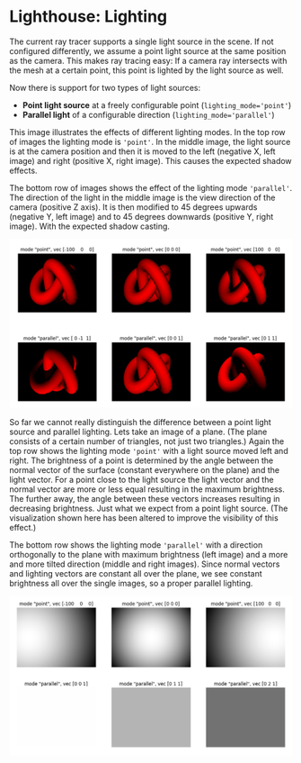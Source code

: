 # Lighthouse: Lighting

The current ray tracer supports a single light source in the scene. If not configured differently, we assume a point light source at the same position as the camera. This makes ray tracing easy: If a camera ray intersects with the mesh at a certain point, this point is lighted by the light source as well.

Now there is support for two types of light sources:

* **Point light source** at a freely configurable point (`lighting_mode='point'`)
* **Parallel light** of a configurable direction (`lighting_mode='parallel'`)

This image illustrates the effects of different lighting modes. In the top row of images the lighting mode is `'point'`. In the middle image, the light source is at the camera position and then it is moved to the left (negative X, left image) and right (positive X, right image). This causes the expected shadow effects.

The bottom row of images shows the effect of the lighting mode `'parallel'`. The direction of the light in the middle image is the view direction of the camera (positive Z axis). It is then modified to 45 degrees upwards (negative Y, left image) and to 45 degrees downwards (positive Y, right image). With the expected shadow casting.

![](images/knot.png)

So far we cannot really distinguish the difference between a point light source and parallel lighting. Lets take an image of a plane. (The plane consists of a certain number of triangles, not just two triangles.) Again the top row shows the lighting mode `'point'` with a light source moved left and right. The brightness of a point is determined by the angle between the normal vector of the surface (constant everywhere on the plane) and the light vector. For a point close to the light source the light vector and the normal vector are more or less equal resulting in the maximum brightness. The further away, the angle between these vectors increases resulting in decreasing brightness. Just what we expect from a point light source. (The visualization shown here has been altered to improve the visibility of this effect.)

The bottom row shows the lighting mode `'parallel'` with a direction orthogonally to the plane with maximum brightness (left image) and a more and more tilted direction (middle and right images). Since normal vectors and lighting vectors are constant all over the plane, we see constant brightness all over the single images, so a proper parallel lighting.

![](images/plane.png)
